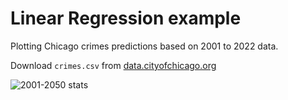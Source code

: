 # Linear Regression example

Plotting Chicago crimes predictions based on 2001 to 2022 data.

Download `crimes.csv` from  [data.cityofchicago.org](https://data.cityofchicago.org/api/views/xguy-4ndq/rows.csv?accessType=DOWNLOAD)

![2001-2050 stats](https://nls-share.s3.us-west-000.backblazeb2.com/github-learning/2001-2050.png)